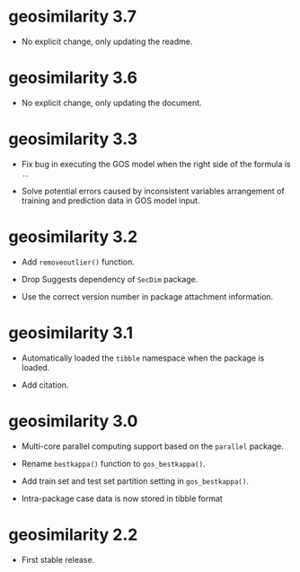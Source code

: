 # geosimilarity 3.7

* No explicit change, only updating the readme.

# geosimilarity 3.6

* No explicit change, only updating the document.

# geosimilarity 3.3

* Fix bug in executing the GOS model when the right side of the formula is `.`.

* Solve potential errors caused by inconsistent variables arrangement of training 
  and prediction data in GOS model input.

# geosimilarity 3.2

* Add `removeoutlier()` function.

* Drop Suggests dependency of `SecDim` package.

* Use the correct version number in package attachment information.

# geosimilarity 3.1

* Automatically loaded the `tibble` namespace when the package is loaded.

* Add citation.

# geosimilarity 3.0

* Multi-core parallel computing support based on the `parallel` package.

* Rename `bestkappa()` function to `gos_bestkappa()`.

* Add train set and test set partition setting in `gos_bestkappa()`.

* Intra-package case data is now stored in tibble format

# geosimilarity 2.2

* First stable release.
